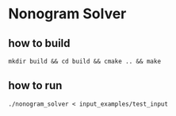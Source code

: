 # Nonogram Solver

## how to build
```
mkdir build && cd build && cmake .. && make
```

## how to run
```
./nonogram_solver < input_examples/test_input
```
